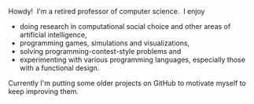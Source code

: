Howdy!&nbsp;
I'm a retired professor of computer science.&nbsp;
I enjoy
- doing research in computational social choice and other areas of artificial intelligence,
- programming games, simulations and visualizations,
- solving programming-contest-style problems and
- experimenting with various programming languages, especially those with a functional design.

Currently I'm putting some older projects on GitHub to motivate myself to keep improving them.
